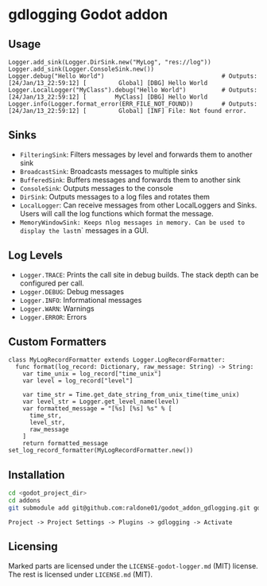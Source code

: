 # gdlogging Godot addon

## Usage

```gdscript
Logger.add_sink(Logger.DirSink.new("MyLog", "res://log"))
Logger.add_sink(Logger.ConsoleSink.new())
Logger.debug("Hello World")                                 # Outputs: [24/Jan/13_22:59:12] [         Global] [DBG] Hello World
Logger.LocalLogger("MyClass").debug("Hello World")          # Outputs: [24/Jan/13_22:59:12] [        MyClass] [DBG] Hello World
Logger.info(Logger.format_error(ERR_FILE_NOT_FOUND))        # Outputs: [24/Jan/13_22:59:12] [         Global] [INF] File: Not found error.
```

## Sinks

* `FilteringSink`: Filters messages by level and forwards them to another sink
* `BroadcastSink`: Broadcasts messages to multiple sinks
* `BufferedSink`: Buffers messages and forwards them to another sink
* `ConsoleSink`: Outputs messages to the console
* `DirSink`: Outputs messages to a log files and rotates them
* `LocalLogger`: Can receive messages from other LocalLoggers and Sinks. Users will call the log functions which format the message.
* `MemoryWindowSink: Keeps `n` log messages in memory. Can be used to display the last `n` messages in a GUI.

## Log Levels

* `Logger.TRACE`: Prints the call site in debug builds. The stack depth can be configured per call.
* `Logger.DEBUG`: Debug messages
* `Logger.INFO`: Informational messages
* `Logger.WARN`: Warnings
* `Logger.ERROR`: Errors

## Custom Formatters

```gdscript
class MyLogRecordFormatter extends Logger.LogRecordFormatter:
  func format(log_record: Dictionary, raw_message: String) -> String:
    var time_unix = log_record["time_unix"]
    var level = log_record["level"]

    var time_str = Time.get_date_string_from_unix_time(time_unix)
    var level_str = Logger.get_level_name(level)
    var formatted_message = "[%s] [%s] %s" % [
      time_str,
      level_str,
      raw_message
    ]
    return formatted_message
set_log_record_formatter(MyLogRecordFormatter.new())
```

## Installation

```bash
cd <godot_project_dir>
cd addons
git submodule add git@github.com:raldone01/godot_addon_gdlogging.git gdlogging
```

`Project -> Project Settings -> Plugins -> gdlogging -> Activate`

## Licensing

Marked parts are licensed under the `LICENSE-godot-logger.md` (MIT) license.
The rest is licensed under `LICENSE.md` (MIT).
